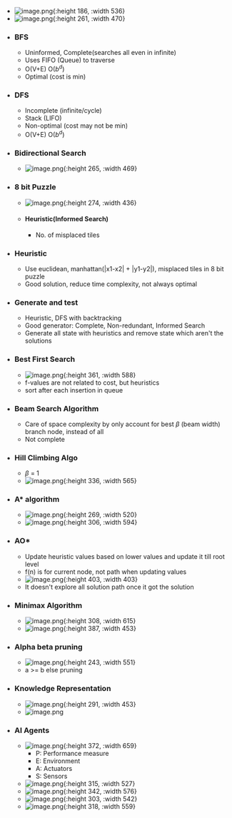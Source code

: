 - ![image.png](../assets/image_1740239847606_0.png){:height 186, :width 536}
- ![image.png](../assets/image_1740240121740_0.png){:height 261, :width 470}
- ### BFS
	- Uninformed, Complete(searches all even in infinite)
	- Uses FIFO (Queue) to traverse
	- O(V+E) O($b^d$)
	- Optimal (cost is min)
- ### DFS
	- Incomplete (infinite/cycle)
	- Stack (LIFO)
	- Non-optimal (cost may not be min)
	- O(V+E) O($b^d$)
- ### Bidirectional Search
	- ![image.png](../assets/image_1740241455698_0.png){:height 265, :width 469}
- ### 8 bit Puzzle
	- ![image.png](../assets/image_1740241883697_0.png){:height 274, :width 436}
	- #### Heuristic(Informed Search)
		- No. of misplaced tiles
- ### Heuristic
	- Use euclidean, manhattan(|x1-x2| + |y1-y2|), misplaced tiles in 8 bit puzzle
	- Good solution, reduce time complexity, not always optimal
- ### Generate and test
	- Heuristic, DFS with backtracking
	- Good generator: Complete, Non-redundant, Informed Search
	- Generate all state with heuristics and remove state which aren't the solutions
- ### Best First Search
	- ![image.png](../assets/image_1740432836468_0.png){:height 361, :width 588}
	- f-values are not related to cost, but heuristics
	- sort after each insertion in queue
- ### Beam Search Algorithm
	- Care of space complexity by only account for best $\beta$ (beam width) branch node, instead of all
	- Not complete
- ### Hill Climbing Algo
	- $\beta$ = 1
	- ![image.png](../assets/image_1740435246307_0.png){:height 336, :width 565}
- ### A* algorithm
	- ![image.png](../assets/image_1740435794625_0.png){:height 269, :width 520}
	- ![image.png](../assets/image_1740438266856_0.png){:height 306, :width 594}
- ### AO*
	- Update heuristic values based on lower values and update it till root level
	- f(n) is for current node, not path when updating values
	- ![image.png](../assets/image_1740441626799_0.png){:height 403, :width 403}
	- It doesn't explore all solution path once it got the solution
- ### Minimax Algorithm
	- ![image.png](../assets/image_1740444270401_0.png){:height 308, :width 615}
	- ![image.png](../assets/image_1740444332377_0.png){:height 387, :width 453}
- ### Alpha beta pruning
	- ![image.png](../assets/image_1740445236566_0.png){:height 243, :width 551}
	- a >= b else pruning
- ### Knowledge Representation
	- ![image.png](../assets/image_1740446813565_0.png){:height 291, :width 453}
	- ![image.png](../assets/image_1740447270926_0.png)
- ### AI Agents
	- ![image.png](../assets/image_1740447791265_0.png){:height 372, :width 659}
		- P: Performance measure
		- E: Environment
		- A: Actuators
		- S: Sensors
	- ![image.png](../assets/image_1740448745058_0.png){:height 315, :width 527}
	- ![image.png](../assets/image_1740449088845_0.png){:height 342, :width 576}
	- ![image.png](../assets/image_1740450848954_0.png){:height 303, :width 542}
	- ![image.png](../assets/image_1740451084820_0.png){:height 318, :width 559}